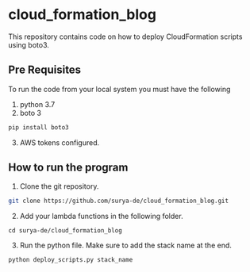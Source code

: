# cloud_formation_blog
This repository contains code on how to deploy CloudFormation scripts using boto3.
## Pre Requisites
To run the code from your local system you must have the following
1. python 3.7
2. boto 3
```bash
pip install boto3
```
3. AWS tokens configured.

## How to run the program
1. Clone the git repository.
```bash
git clone https://github.com/surya-de/cloud_formation_blog.git
```
2. Add your lambda functions in the following folder.
```
cd surya-de/cloud_formation_blog
```
3. Run the python file. Make sure to add the stack name at the end.
```bash
python deploy_scripts.py stack_name
```
